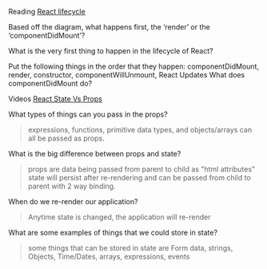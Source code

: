 Reading
[React lifecycle](https://medium.com/@joshuablankenshipnola/react-component-lifecycle-events-cb77e670a093)

Based off the diagram, what happens first, the ‘render’ or the ‘componentDidMount’?  


What is the very first thing to happen in the lifecycle of React?  


Put the following things in the order that they happen: componentDidMount, render, constructor, componentWillUnmount, React Updates
What does componentDidMount do?  



Videos
[React State Vs Props](https://medium.com/@joshuablankenshipnola/react-component-lifecycle-events-cb77e670a093)

What types of things can you pass in the props?  
>expressions, functions, primitive data types, and objects/arrays can all be passed as props.


What is the big difference between props and state?  
>props are data being passed from parent to child as "html attributes" 
>state will persist after re-rendering and can be passed from child to parent with 2 way binding. 

When do we re-render our application?  
>Anytime state is changed, the application will re-render


What are some examples of things that we could store in state?  
>some things that can be stored in state are Form data, strings, Objects, Time/Dates, arrays, expressions, events


